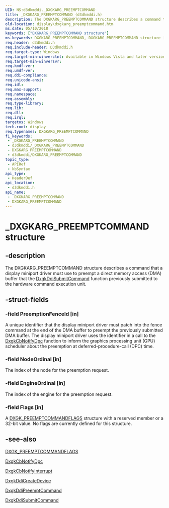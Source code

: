 ```yaml
---
UID: NS:d3dkmddi._DXGKARG_PREEMPTCOMMAND
title: _DXGKARG_PREEMPTCOMMAND (d3dkmddi.h)
description: The DXGKARG_PREEMPTCOMMAND structure describes a command that a display miniport driver must use to preempt a direct memory access (DMA) buffer that the DxgkDdiSubmitCommand function previously submitted to the hardware command execution unit.
old-location: display\dxgkarg_preemptcommand.htm
ms.date: 05/10/2018
keywords: ["DXGKARG_PREEMPTCOMMAND structure"]
ms.keywords: DXGKARG_PREEMPTCOMMAND, DXGKARG_PREEMPTCOMMAND structure [Display Devices], DmStructs_2564ca47-8304-4a95-a408-2e5ccca7353d.xml, _DXGKARG_PREEMPTCOMMAND, d3dkmddi/DXGKARG_PREEMPTCOMMAND, display.dxgkarg_preemptcommand
req.header: d3dkmddi.h
req.include-header: D3dkmddi.h
req.target-type: Windows
req.target-min-winverclnt: Available in Windows Vista and later versions of the Windows operating systems.
req.target-min-winversvr: 
req.kmdf-ver: 
req.umdf-ver: 
req.ddi-compliance: 
req.unicode-ansi: 
req.idl: 
req.max-support: 
req.namespace: 
req.assembly: 
req.type-library: 
req.lib: 
req.dll: 
req.irql: 
targetos: Windows
tech.root: display
req.typenames: DXGKARG_PREEMPTCOMMAND
f1_keywords:
 - _DXGKARG_PREEMPTCOMMAND
 - d3dkmddi/_DXGKARG_PREEMPTCOMMAND
 - DXGKARG_PREEMPTCOMMAND
 - d3dkmddi/DXGKARG_PREEMPTCOMMAND
topic_type:
 - APIRef
 - kbSyntax
api_type:
 - HeaderDef
api_location:
 - d3dkmddi.h
api_name:
 - _DXGKARG_PREEMPTCOMMAND
 - DXGKARG_PREEMPTCOMMAND
---
```


# _DXGKARG_PREEMPTCOMMAND structure


## -description

The DXGKARG_PREEMPTCOMMAND structure describes a command that a display miniport driver must use to preempt a direct memory access (DMA) buffer that the <a href="/windows-hardware/drivers/ddi/d3dkmddi/nc-d3dkmddi-dxgkddi_submitcommand">DxgkDdiSubmitCommand</a> function previously submitted to the hardware command execution unit.

## -struct-fields

### -field PreemptionFenceId [in]

A unique identifier that the display miniport driver must patch into the fence command at the end of the DMA buffer to preempt the previously submitted DMA buffer. The display miniport driver uses the identifier in a call to the <a href="/windows-hardware/drivers/ddi/d3dkmddi/nc-d3dkmddi-dxgkcb_notify_dpc">DxgkCbNotifyDpc</a> function to inform the graphics processing unit (GPU) scheduler about the preemption at deferred-procedure-call (DPC) time.

### -field NodeOrdinal [in]

The index of the node for the preemption request.

### -field EngineOrdinal [in]

The index of the engine for the preemption request.

### -field Flags [in]

A <a href="/windows-hardware/drivers/ddi/d3dkmddi/ns-d3dkmddi-_dxgk_preemptcommandflags">DXGK_PREEMPTCOMMANDFLAGS</a> structure with a reserved member or a 32-bit value. No flags are currently defined for this structure.

## -see-also

<a href="/windows-hardware/drivers/ddi/d3dkmddi/ns-d3dkmddi-_dxgk_preemptcommandflags">DXGK_PREEMPTCOMMANDFLAGS</a>



<a href="/windows-hardware/drivers/ddi/d3dkmddi/nc-d3dkmddi-dxgkcb_notify_dpc">DxgkCbNotifyDpc</a>



<a href="/windows-hardware/drivers/ddi/d3dkmddi/nc-d3dkmddi-dxgkcb_notify_interrupt">DxgkCbNotifyInterrupt</a>



<a href="/windows-hardware/drivers/ddi/d3dkmddi/nc-d3dkmddi-dxgkddi_createdevice">DxgkDdiCreateDevice</a>



<a href="/windows-hardware/drivers/ddi/d3dkmddi/nc-d3dkmddi-dxgkddi_preemptcommand">DxgkDdiPreemptCommand</a>



<a href="/windows-hardware/drivers/ddi/d3dkmddi/nc-d3dkmddi-dxgkddi_submitcommand">DxgkDdiSubmitCommand</a>

